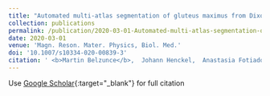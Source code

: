 ```yaml
---
title: "Automated multi-atlas segmentation of gluteus maximus from Dixon and T1-weighted magnetic resonance images"
collection: publications
permalink: /publication/2020-03-01-Automated-multi-atlas-segmentation-of-gluteus-maximus-from-Dixon-and-T1-weighted-magnetic-resonance-images
date: 2020-03-01
venue: 'Magn. Reson. Mater. Physics, Biol. Med.'
doi: '10.1007/s10334-020-00839-3'
citation: ' <b>Martin Belzunce</b>,  Johann Henckel,  Anastasia Fotiadou,  Anna {Di Laura},  Alister Hart, &quot;Automated multi-atlas segmentation of gluteus maximus from Dixon and T1-weighted magnetic resonance images.&quot; <i>Magn. Reson. Mater. Physics, Biol. Med.</i>, 2020.'
---
```

Use [Google Scholar](https://scholar.google.com/scholar?q=Automated+multi+atlas+segmentation+of+gluteus+maximus+from+Dixon+and+T1+weighted+magnetic+resonance+images){:target="_blank"} for full citation
